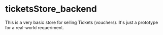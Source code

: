 # ticketsStore_backend
This is a very basic store for selling Tickets (vouchers). It's just a prototype for a real-world requeriment.
